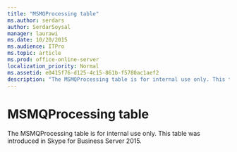 ```yaml
---
title: "MSMQProcessing table"
ms.author: serdars
author: SerdarSoysal
manager: laurawi
ms.date: 10/20/2015
ms.audience: ITPro
ms.topic: article
ms.prod: office-online-server
localization_priority: Normal
ms.assetid: e0415f76-d125-4c15-861b-f5780ac1aef2
description: "The MSMQProcessing table is for internal use only. This table was introduced in Skype for Business Server 2015."
---
```


# MSMQProcessing table
 
The MSMQProcessing table is for internal use only. This table was introduced in Skype for Business Server 2015.
  

